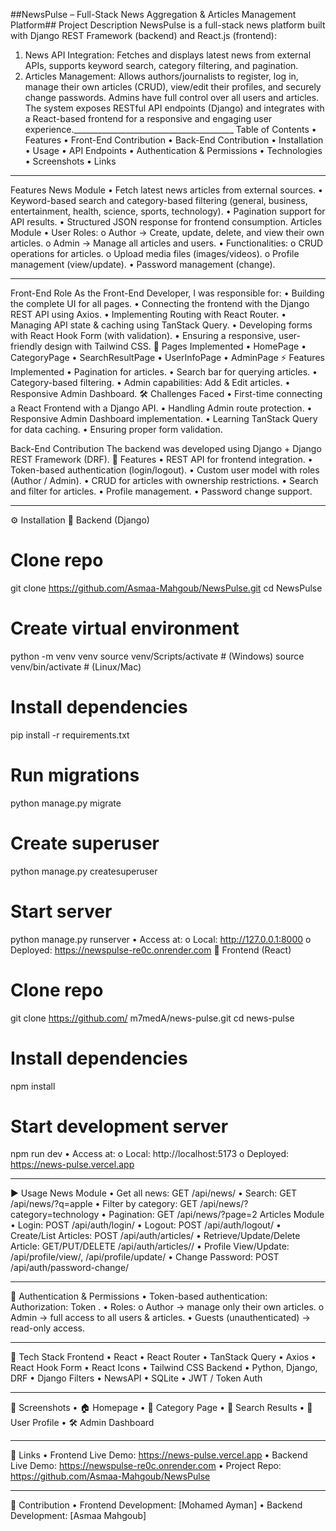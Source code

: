 ##NewsPulse – Full-Stack News Aggregation & Articles Management Platform##
Project Description
NewsPulse is a full-stack news platform built with Django REST Framework (backend) and React.js (frontend):
1.	News API Integration: Fetches and displays latest news from external APIs, supports keyword search, category filtering, and pagination.
2.	Articles Management: Allows authors/journalists to register, log in, manage their own articles (CRUD), view/edit their profiles, and securely change passwords. Admins have full control over all users and articles.
The system exposes RESTful API endpoints (Django) and integrates with a React-based frontend for a responsive and engaging user experience.________________________________________
Table of Contents
•	Features
•	Front-End Contribution
•	Back-End Contribution
•	Installation
•	Usage
•	API Endpoints
•	Authentication & Permissions
•	Technologies
•	Screenshots
•	Links
________________________________________
Features
News Module
•	Fetch latest news articles from external sources.
•	Keyword-based search and category-based filtering (general, business, entertainment, health, science, sports, technology).
•	Pagination support for API results.
•	Structured JSON response for frontend consumption.
Articles Module
•	User Roles:
o	Author → Create, update, delete, and view their own articles.
o	Admin → Manage all articles and users.
•	Functionalities:
o	CRUD operations for articles.
o	Upload media files (images/videos).
o	Profile management (view/update).
•	Password management (change).
________________________________________
Front-End Role
As the Front-End Developer, I was responsible for:
•	Building the complete UI for all pages.
•	Connecting the frontend with the Django REST API using Axios.
•	Implementing Routing with React Router.
•	Managing API state & caching using TanStack Query.
•	Developing forms with React Hook Form (with validation).
•	Ensuring a responsive, user-friendly design with Tailwind CSS.
📄 Pages Implemented
•	HomePage
•	CategoryPage
•	SearchResultPage
•	UserInfoPage
•	AdminPage
⚡ Features Implemented
•	Pagination for articles.
•	Search bar for querying articles.
•	Category-based filtering.
•	Admin capabilities: Add & Edit articles.
•	Responsive Admin Dashboard.
🛠️ Challenges Faced
•	First-time connecting a React Frontend with a Django API.
•	Handling Admin route protection.
•	Responsive Admin Dashboard implementation.
•	Learning TanStack Query for data caching.
•	Ensuring proper form validation.

Back-End Contribution
The backend was developed using Django + Django REST Framework (DRF).
🔹 Features
•	REST API for frontend integration.
•	Token-based authentication (login/logout).
•	Custom user model with roles (Author / Admin).
•	CRUD for articles with ownership restrictions.
•	Search and filter for articles.
•	Profile management.
•	Password change support.
________________________________________
⚙️ Installation
🔹 Backend (Django)
# Clone repo
git clone https://github.com/Asmaa-Mahgoub/NewsPulse.git
cd NewsPulse

# Create virtual environment
python -m venv venv
source venv/Scripts/activate  # (Windows)
source venv/bin/activate      # (Linux/Mac)

# Install dependencies
pip install -r requirements.txt

# Run migrations
python manage.py migrate

# Create superuser
python manage.py createsuperuser

# Start server
python manage.py runserver
•	Access at:
o	Local: http://127.0.0.1:8000
o	Deployed: https://newspulse-re0c.onrender.com
🔹 Frontend (React)
# Clone repo
git clone https://github.com/ m7medA/news-pulse.git
cd news-pulse

# Install dependencies
npm install

# Start development server
npm run dev
•	Access at:
o	Local: http://localhost:5173
o	Deployed: https://news-pulse.vercel.app
________________________________________
▶ Usage
News Module
•	Get all news: GET /api/news/
•	Search: GET /api/news/?q=apple
•	Filter by category: GET /api/news/?category=technology
•	Pagination: GET /api/news/?page=2
Articles Module
•	Login: POST /api/auth/login/
•	Logout: POST /api/auth/logout/
•	Create/List Articles: POST /api/auth/articles/
•	Retrieve/Update/Delete Article: GET/PUT/DELETE /api/auth/articles/<id>/
•	Profile View/Update: /api/profile/view/, /api/profile/update/
•	Change Password: POST /api/auth/password-change/
________________________________________
🔐 Authentication & Permissions
•	Token-based authentication: Authorization: Token <user-token>.
•	Roles:
o	Author → manage only their own articles.
o	Admin → full access to all users & articles.
•	Guests (unauthenticated) → read-only access.
________________________________________
🧰 Tech Stack
Frontend
•	React
•	React Router
•	TanStack Query
•	Axios
•	React Hook Form
•	React Icons
•	Tailwind CSS
Backend
•	Python, Django, DRF
•	Django Filters
•	NewsAPI
•	SQLite
•	JWT / Token Auth
________________________________________
📸 Screenshots
•	🏠 Homepage
•	📂 Category Page
•	🔎 Search Results
•	👤 User Profile
•	🛠️ Admin Dashboard
________________________________________
🔗 Links
•	Frontend Live Demo: https://news-pulse.vercel.app
•	Backend Live Demo: https://newspulse-re0c.onrender.com
•	Project Repo: https://github.com/Asmaa-Mahgoub/NewsPulse
________________________________________
👥 Contribution
•	Frontend Development: [Mohamed Ayman]
•	Backend Development: [Asmaa Mahgoub]

